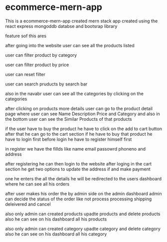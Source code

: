 # ecommerce-mern-app

This is a ecommerce-mern-app created mern stack app created using the react express mongoddb databse and bootsrap library

feature sof this ares

after going into the website user can see all the products listed

user can filter product by category

user can filter product by price

user can reset filter

user can search pruducts by search bar

also in the navabr user can see all the categories by clicking on the categories

after clicking on products more details user can go to the product detail page where user can see Name Description Price and Category and also in the bottom user can see the Similar Products of that products

if the user have to buy the product he have to click on the add to cart button after that he can go to the cart section if he have to buy that product he have to login first before login he have to register himself first

in register we have the fillds like name email passowrd phoneno and address 

after registering he can then login to the website after loging in the cart section he get two options to update the address if and make payment 

one he enters the all the details he will be redirected to the users dashboard where he can see all his orders

after user makes his order the by admin side on the admin dashboard admin can decide the status of the order like not process processing shipping deleivered and cancel

also only admin can created products upadte products and delete products 
also he can see on his dashboard  all his products

also only admin can created category upadte category and delete category 
also he can see on his dashboard all his category



